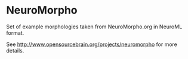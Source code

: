 NeuroMorpho
===========

Set of example morphologies taken from NeuroMorpho.org in NeuroML format.

See http://www.opensourcebrain.org/projects/neuromorpho for more details.
